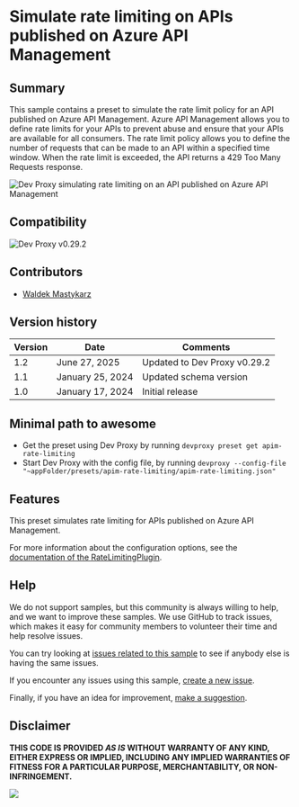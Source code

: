 # Simulate rate limiting on APIs published on Azure API Management

## Summary

This sample contains a preset to simulate the rate limit policy for an API published on Azure API Management. Azure API Management allows you to define rate limits for your APIs to prevent abuse and ensure that your APIs are available for all consumers. The rate limit policy allows you to define the number of requests that can be made to an API within a specified time window. When the rate limit is exceeded, the API returns a 429 Too Many Requests response.

![Dev Proxy simulating rate limiting on an API published on Azure API Management](assets/devproxy-rate-limit.png)

## Compatibility

![Dev Proxy v0.29.2](https://aka.ms/devproxy/badge/v0.29.2)

## Contributors

- [Waldek Mastykarz](https://github.com/waldekmastykarz)

## Version history

Version|Date|Comments
-------|----|--------
1.2|June 27, 2025|Updated to Dev Proxy v0.29.2
1.1|January 25, 2024|Updated schema version
1.0|January 17, 2024|Initial release

## Minimal path to awesome

- Get the preset using Dev Proxy by running `devproxy preset get apim-rate-limiting`
- Start Dev Proxy with the config file, by running `devproxy --config-file "~appFolder/presets/apim-rate-limiting/apim-rate-limiting.json"`

## Features

This preset simulates rate limiting for APIs published on Azure API Management.

For more information about the configuration options, see the [documentation of the RateLimitingPlugin](https://learn.microsoft.com/microsoft-cloud/dev/dev-proxy/technical-reference/ratelimitingplugin).

## Help

We do not support samples, but this community is always willing to help, and we want to improve these samples. We use GitHub to track issues, which makes it easy for  community members to volunteer their time and help resolve issues.

You can try looking at [issues related to this sample](https://github.com/pnp/proxy-samples/issues?q=label%3A%22sample%3A%apim-rate-limiting%22) to see if anybody else is having the same issues.

If you encounter any issues using this sample, [create a new issue](https://github.com/pnp/proxy-samples/issues/new).

Finally, if you have an idea for improvement, [make a suggestion](https://github.com/pnp/proxy-samples/issues/new).

## Disclaimer

**THIS CODE IS PROVIDED *AS IS* WITHOUT WARRANTY OF ANY KIND, EITHER EXPRESS OR IMPLIED, INCLUDING ANY IMPLIED WARRANTIES OF FITNESS FOR A PARTICULAR PURPOSE, MERCHANTABILITY, OR NON-INFRINGEMENT.**

![](https://m365-visitor-stats.azurewebsites.net/SamplesGallery/pnp-devproxy-apim-rate-limiting)
